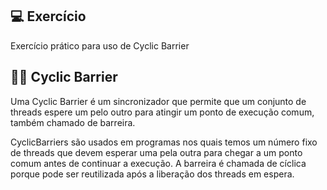 ## 💻 Exercício

Exercício prático para uso de Cyclic Barrier

## 👨‍💻 Cyclic Barrier
Uma Cyclic Barrier é um sincronizador que permite que um conjunto de threads espere um pelo outro para atingir um ponto de execução comum, também chamado de barreira.

CyclicBarriers são usados em programas nos quais temos um número fixo de threads que devem esperar uma pela outra para chegar a um ponto comum antes de continuar a execução. A barreira é chamada de cíclica porque pode ser reutilizada após a liberação dos threads em espera.
